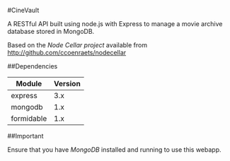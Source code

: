 #CineVault

A RESTful API built using node.js with Express to manage a movie archive database stored in MongoDB.

Based on the _Node Cellar project_ available from http://github.com/ccoenraets/nodecellar

##Dependencies

|   Module   | Version |
|  --------  | ------- |
|  express   |   3.x   |
|  mongodb   |   1.x   |
| formidable |   1.x   |

##Important

Ensure that you have *MongoDB* installed and running to use this webapp.